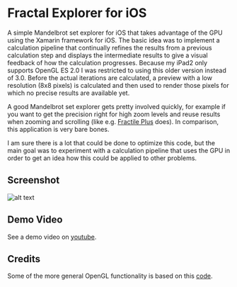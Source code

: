# Fractal Explorer for iOS

A simple Mandelbrot set explorer for iOS that takes advantage of the GPU using the Xamarin framework for iOS. The basic idea was to implement a calculation pipeline that continually refines the results from a previous calculation step and displays the intermediate results to give a visual feedback of how the calculation progresses. Because my iPad2 only supports OpenGL ES 2.0 I was restricted to using this older version instead of 3.0. Before the actual iterations are calculated, a preview with a low resolution (8x8 pixels) is calculated and then used to render those pixels for which no precise results are available yet.

A good Mandelbrot set explorer gets pretty involved quickly, for example if you want to get the precision right for high zoom levels and reuse results when zooming and scrolling (like e.g. [Fractile Plus](https://itunes.apple.com/en/app/fractile-plus/id401591464?mt=8) does). In comparison, this application is very bare bones.

I am sure there is a lot that could be done to optimize this code, but the main goal was to experiment with a calculation pipeline that uses the GPU in order to get an idea how this could be applied to other problems.

## Screenshot 

![alt text](https://cloud.githubusercontent.com/assets/7856060/8895084/59fd8c84-33cd-11e5-9296-e6969c7c3550.png "Screenshot")

## Demo Video

See a demo video on [youtube](https://youtu.be/ZYm3Y4aBBGw).

## Credits
Some of the more general OpenGL functionality is based on this [code](https://github.com/xamarin/monotouch-samples/tree/master/OpenGL/OpenGLES20Example).
